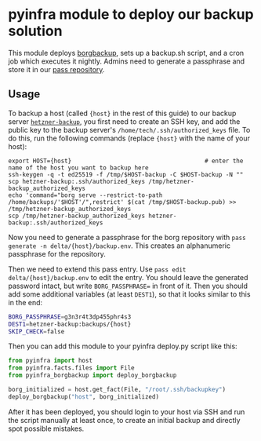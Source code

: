 # pyinfra module to deploy our backup solution

This module deploys [borgbackup](https://www.borgbackup.org/),
sets up a backup.sh script,
and a cron job which executes it nightly.
Admins need to generate a passphrase
and store it in our [pass repository](https://git.0x90.space/delta/pass).

## Usage

To backup a host
(called `{host}` in the rest of this guide)
to our backup server [`hetzner-backup`](https://github.com/deltachat/sysadmin/tree/master/backup),
you first need to create an SSH key,
and add the public key to the backup server's
`/home/tech/.ssh/authorized_keys` file.
To do this, run the following commands
(replace `{host}` with the name of your host):

```
export HOST={host}                                      # enter the name of the host you want to backup here
ssh-keygen -q -t ed25519 -f /tmp/$HOST-backup -C $HOST-backup -N ""
scp hetzner-backup:.ssh/authorized_keys /tmp/hetzner-backup_authorized_keys
echo 'command="borg serve --restrict-to-path /home/backups/'$HOST'/",restrict' $(cat /tmp/$HOST-backup.pub) >> /tmp/hetzner-backup_authorized_keys
scp /tmp/hetzner-backup_authorized_keys hetzner-backup:.ssh/authorized_keys
```

Now you need to generate a passphrase for the borg repository
with `pass generate -n delta/{host}/backup.env`.
This creates an alphanumeric passphrase for the repository.

Then we need to extend this pass entry.
Use `pass edit delta/{host}/backup.env` to edit the entry.
You should leave the generated password intact,
but write `BORG_PASSPHRASE=` in front of it.
Then you should add some additional variables
(at least `DEST1`),
so that it looks similar to this in the end:

```bash
BORG_PASSPHRASE=g3n3r4t3dp455phr4s3
DEST1=hetzner-backup:backups/{host}
SKIP_CHECK=false
```

Then you can add this module to your pyinfra deploy.py script like this:

```python
from pyinfra import host
from pyinfra.facts.files import File
from pyinfra_borgbackup import deploy_borgbackup

borg_initialized = host.get_fact(File, "/root/.ssh/backupkey")
deploy_borgbackup("host", borg_initialized)
```

After it has been deployed,
you should login to your host via SSH
and run the script manually at least once,
to create an initial backup
and directly spot possible mistakes.

<!--
It can also be used to deploy borgbackup with an ad-hoc command like this:
```
pyinfra --ssh-user root -- hostname pyinfra_borgbackup.deploy_borgbackup
```
-->
